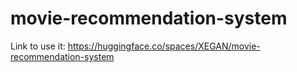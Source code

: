 # movie-recommendation-system

Link to use it: https://huggingface.co/spaces/XEGAN/movie-recommendation-system
